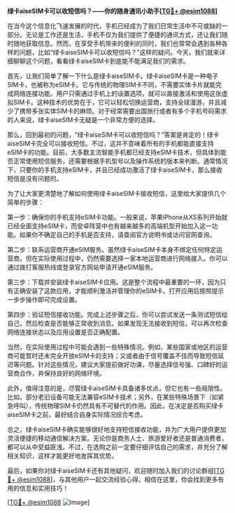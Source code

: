 **绿卡aiseSIM卡可以收短信吗？——你的随身通讯小助手[[TG💪+ @esim1088](https://t.me/s/esim1088)]**

在当今这个信息化飞速发展的时代，手机已经成为了我们日常生活中不可或缺的一部分。无论是工作还是生活，手机不仅为我们提供了便捷的通讯方式，还让我们随时随地获取信息。然而，在享受手机带来的便利的同时，我们也常常会遇到各种各样的问题，比如“绿卡aiseSIM卡可以收短信吗？”这样的疑问。今天，我们就来详细聊聊这个问题，看看绿卡aiseSIM卡到底能不能满足我们的需求。

首先，让我们简单了解一下什么是绿卡aiseSIM卡。绿卡aiseSIM卡是一种电子SIM卡，也被称为eSIM卡。它与传统的物理SIM卡不同，不需要实体卡片就能完成网络连接功能。用户只需通过手机上的设置选项，就可以直接激活和使用这张虚拟SIM卡。这种技术的优势在于，它可以轻松切换运营商，支持全球漫游，并且减少了携带多张实体SIM卡的麻烦。对于经常需要出国旅行或者有多个手机号码需求的人来说，绿卡aiseSIM卡无疑是一个非常方便的选择。

那么，回到最初的问题，“绿卡aiseSIM卡可以收短信吗？”答案是肯定的！绿卡aiseSIM卡完全可以接收短信。不过，这并不意味着所有的手机都能直接支持eSIM卡的功能。目前，大多数主流智能手机都已经支持eSIM卡技术，但具体到能否正常使用短信服务，还需要根据手机型号以及操作系统的版本来判断。通常情况下，只要你的手机支持eSIM卡，并且已经成功激活了绿卡aiseSIM卡，那么接收短信是没有问题的。

为了让大家更清楚地了解如何使用绿卡aiseSIM卡接收短信，这里给大家提供几个简单的步骤：

第一步：确保你的手机支持eSIM卡功能。一般来说，苹果iPhone从XS系列开始就已经全面支持eSIM卡，而安卓阵营中也有越来越多的高端机型开始加入这一功能。如果你不确定自己的手机是否支持，请查阅官方说明书或访问官网查询。

第二步：联系运营商开通eSIM服务。虽然绿卡aiseSIM卡本身不绑定任何特定运营商，但在实际使用过程中，仍然需要选择一家本地运营商进行网络接入。你可以通过拨打客服热线或登录官方网站申请开通eSIM服务。

第三步：下载并安装绿卡aiseSIM卡应用。这是整个流程中最重要的一环，因为只有正确安装了这款应用，才能顺利激活并管理你的eSIM卡。打开应用后按照提示一步步操作即可完成设置。

第四步：验证短信接收功能。完成上述步骤之后，你可以尝试发送一条测试短信给自己，然后检查是否能够正常收到消息。如果发现无法接收到短信，可以再次检查网络连接状态以及应用设置是否正确配置。

当然，在实际使用过程中可能会遇到一些特殊情况。例如，某些国家或地区的运营商可能暂时还未完全开放eSIM卡的支持；又或者由于信号覆盖不佳而导致短信延迟等问题。针对这些情况，建议大家提前做好功课，尽量选择信号强、口碑好的运营商合作，并保持良好的网络环境。

此外，值得注意的是，尽管绿卡aiseSIM卡具备诸多优点，但它也有一些局限性。比如，部分老旧设备可能无法兼容eSIM卡技术；另外，在某些特殊场景下（如紧急呼叫），传统物理SIM卡仍然具有不可替代的作用。因此，在决定是否购买绿卡aiseSIM卡之前，最好结合自身实际情况综合考虑。

总之，绿卡aiseSIM卡确实能够很好地支持短信接收功能，并为广大用户提供更加灵活便捷的移动通信解决方案。无论你是商务人士、旅游爱好者还是普通消费者，都可以从中受益匪浅。不过，在选购之前一定要仔细评估自己的需求，并充分了解相关知识，这样才能更好地发挥其优势。

最后，如果你对绿卡aiseSIM卡还有其他疑问，欢迎随时加入我们的讨论群组[[TG💪+ @esim1088](https://t.me/s/esim1088)]，与其他用户一起交流经验心得。相信在这里，你会找到更多有用的信息和实用技巧！

[[TG💪+ @esim1088](https://t.me/s/esim1088) ![Image](https://i.postimg.cc/4NQfJmqS/Snipaste-2025-05-13-00-14-12.png)]